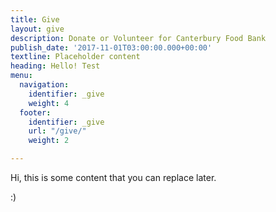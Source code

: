 ```yaml
---
title: Give
layout: give
description: Donate or Volunteer for Canterbury Food Bank
publish_date: '2017-11-01T03:00:00.000+00:00'
textline: Placeholder content
heading: Hello! Test
menu:
  navigation:
    identifier: _give
    weight: 4
  footer:
    identifier: _give
    url: "/give/"
    weight: 2

---
```

Hi, this is some content that you can replace later.

:)